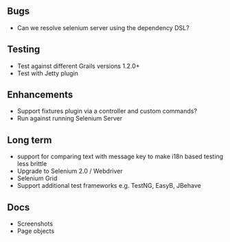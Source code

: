 ## Bugs
* Can we resolve selenium server using the dependency DSL?

## Testing
* Test against different Grails versions 1.2.0+
* Test with Jetty plugin

## Enhancements
* Support fixtures plugin via a controller and custom commands?
* Run against running Selenium Server

## Long term
* support for comparing text with message key to make i18n based testing less brittle
* Upgrade to Selenium 2.0 / Webdriver
* Selenium Grid
* Support additional test frameworks e.g. TestNG, EasyB, JBehave

## Docs
* Screenshots
* Page objects
